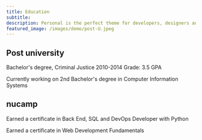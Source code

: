 ```yaml
---
title: Education
subtitle: 
description: Personal is the perfect theme for developers, designers and other creatives.
featured_image: /images/demo/post-U.jpeg
---
```


## Post university

Bachelor's degree, Criminal Justice
2010-2014
Grade: 3.5 GPA

Currently working on 2nd Bachelor's degree in Computer Information Systems 

## nucamp

Earned a certificate in Back End, SQL and DevOps Developer with Python  

Earned a certificate in Web Development Fundamentals  

